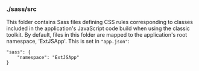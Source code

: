 ### ./sass/src

This folder contains Sass files defining CSS rules corresponding to classes
included in the application's JavaScript code build when using the classic toolkit.
By default, files in this folder are mapped to the application's root namespace, 'ExtJSApp'.
This is set in `"app.json"`:

    "sass": {
        "namespace": "ExtJSApp"
    }